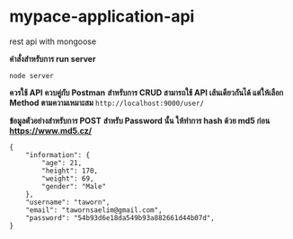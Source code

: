 # mypace-application-api
rest api with mongoose

**คำสั่งสำหรับการ run server**

`node server`

**ควรใช้ API ควบคู่กับ Postman**
**สำหรับการ CRUD สามารถใช้ API เส้นเดียวกันได้ แต่ให้เลือก Method ตามความเหมาะสม**
```http://localhost:9000/user/```

**ข้อมูลตัวอย่างสำหรับการ POST**
**สำหรับ Password นั้น ให้ทำการ hash ด้วย md5 ก่อน https://www.md5.cz/**
```
{
    "information": {
        "age": 21,
        "height": 170,
        "weight": 69,
        "gender": "Male"
    },
    "username": "taworn",
    "email": "tawornsaelim@gmail.com",
    "password": "54b93d6e18da549b93a882661d44b07d",
}
```
